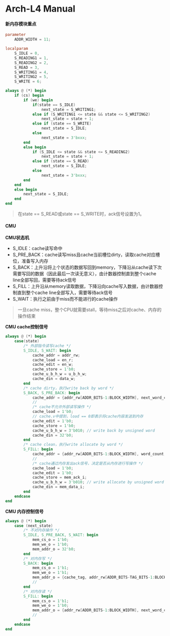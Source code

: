 # Arch-L4 Manual

#### 新内存模块重点

```verilog
parameter
	ADDR_WIDTH = 11;

localparam
	S_IDLE = 0,
	S_READING1 = 1,
	S_READING2 = 2,
	S_READ = 3,
	S_WRITING1 = 4,
	S_WRITING2 = 5,
	S_WRITE = 6;

always @ (*) begin
	if (cs) begin
		if (we) begin
			if(state == S_IDLE)
				next_state = S_WRITING1;
			else if (S_WRITING1 <= state && state <= S_WRITING2)
				next_state = state + 1;
			else if (state == S_WRITE)
				next_state = S_IDLE;
			else
				next_state = 3'bxxx;
		end
		else begin
			if (S_IDLE <= state && state <= S_READING2)
				next_state = state + 1;
			else if (state == S_READ)
				next_state = S_IDLE;
			else
				next_state = 3'bxxx;
		end
	end
	else begin
		next_state = S_IDLE;
	end
end
```

> 在state == S\_READ或state == S\_WRITE时，ack信号设置为1。

#### CMU

**CMU状态机**

* S\_IDLE：cache读写命中
* S\_PRE\_BACK：cache读写miss且cache当前槽位dirty，读取cache对应槽位，准备写入内存
* S\_BACK：上升沿将上个状态的数据写回到memory，下降沿从cache读下次需要写回的数据（因此最后一次读无意义），由计数器控制直到整个cache line全部写回，需要等待ack信号
* S\_FILL：上升沿从memory读取数据，下降沿向cache写入数据，由计数器控制直到整个cache line全部写入，需要等待ack信号
* S\_WAIT：执行之前由于miss而不能进行的cache操作

> 一旦cache miss，整个CPU就需要stall，等待miss之后对cache、内存的操作结束

**CMU cache控制信号**

```verilog
always @ (*) begin
    case(state)
        /* 外部指令读写cache */
        S_IDLE, S_WAIT: begin
            cache_addr = addr_rw;
            cache_load = en_r;
            cache_edit = en_w;
            cache_store = 1'b0;
            cache_u_b_h_w = u_b_h_w;
            cache_din = data_w;
        end
        /* cache dirty，执行write back by word */
        S_BACK, S_PRE_BACK: begin
            cache_addr = {addr_rw[ADDR_BITS-1:BLOCK_WIDTH], next_word_count, {ELEMENT_WORDS_WIDTH{1'b0}}};
            //                                                                | WORD_BYTES_WIDTH |
            /* cache不允许外部读写操作 */
            cache_load = 1'b0;  
            // cache.v中提到，load == 0即表示将cache内容发送到内存
            cache_edit = 1'b0;
            cache_store = 1'b0;
            cache_u_b_h_w = 3'b010; // write back by unsigned word
            cache_din = 32'b0;
        end
        /* cache clean，执行write allocate by word */
        S_FILL: begin
            cache_addr = {addr_rw[ADDR_BITS-1:BLOCK_WIDTH], word_count, {ELEMENT_WORDS_WIDTH{1'b0}}};
            //                                                                | WORD_BYTES_WIDTH |
            /* cache通过内存发出ack信号，决定是否从内存进行写操作 */
            cache_load = 1'b0;
            cache_edit = 1'b0;
            cache_store = mem_ack_i;
            cache_u_b_h_w = 3'b010; // write allocate by unsigned word
            cache_din = mem_data_i;
        end
    endcase
end
```

**CMU 内存控制信号**

```verilog
always @ (*) begin
    case (next_state)
        /* 不对内存操作 */
        S_IDLE, S_PRE_BACK, S_WAIT: begin
            mem_cs_o = 1'b0;
            mem_we_o = 1'b0;
            mem_addr_o = 32'b0;
        end
        /* 对内存写 */
        S_BACK: begin
            mem_cs_o = 1'b1;
            mem_we_o = 1'b1;
            mem_addr_o = {cache_tag, addr_rw[ADDR_BITS-TAG_BITS-1:BLOCK_WIDTH], next_word_count, {ELEMENT_WORDS_WIDTH{1'b0}}};
            //                                                                                    | WORD_BYTES_WIDTH |
        end
        /* 对内存读 */
        S_FILL: begin
            mem_cs_o = 1'b1;
            mem_we_o = 1'b0;
            mem_addr_o = {addr_rw[ADDR_BITS-1:BLOCK_WIDTH], next_word_count, {ELEMENT_WORDS_WIDTH{1'b0}}};
            //                                                                | WORD_BYTES_WIDTH |
        end
    endcase
end
```
